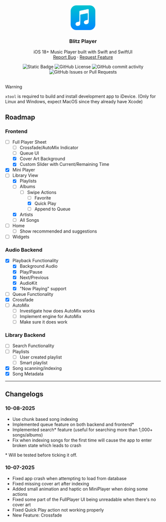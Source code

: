 <br />
<div align="center">
  <a href="https://github.com/bloomdevelop/blitz-player">
    <img src=".github/assets/Icon.svg" alt="Logo" width="80" height="80">
  </a>

  <h3 align="center">Blitz Player</h3>

  <p align="center">
    iOS 18+ Music Player built with Swift and SwiftUI
    <br />
    <a href="https://github.com/bloomdevelop/blitz-player/issues/new?labels=bug&template=bug-report---.md">Report Bug</a>
    &middot;
    <a href="https://github.com/bloomdevelop/blitz-player/issues/new?labels=enhancement&template=feature-request---.md">Request Feature</a>
  </p>
</div>

<div align="center">
    <img alt="Static Badge" src="https://img.shields.io/badge/made_with_swift-f05138?style=for-the-badge&logo=swift&logoColor=white">
    <img alt="GitHub License" src="https://img.shields.io/github/license/bloomdevelop/blitz-player?style=for-the-badge">
    <img alt="GitHub commit activity" src="https://img.shields.io/github/commit-activity/w/bloomdevelop/blitz-player?style=for-the-badge">
    <img alt="GitHub Issues or Pull Requests" src="https://img.shields.io/github/issues-pr/bloomdevelop/blitz-player?style=for-the-badge">
</div>
<br>

> [!WARNING]
> `xtool` is required to build and install development app to iDevice. (Only for Linux and Windows, expect MacOS since they already have Xcode)

## Roadmap

### Frontend

- [ ] Full Player Sheet
    - [ ] Crossfade/AutoMix Indicator
    - [ ] Queue UI
    - [X] Cover Art Background
    - [X] Custom Slider with Current/Remaining Time
- [X] Mini Player
- [ ] Library View
    - [X] Playlists
    - [ ] Albums
        - [ ] Swipe Actions
            - [ ] Favorite
            - [X] Quick Play
            - [ ] Append to Queue
    - [X] Artists
    - [ ] All Songs
- [ ] Home
    - [ ] Show recommended and suggestions
- [ ] Widgets

### Audio Backend
- [X] Playback Functionality
    - [X] Background Audio
    - [X] Play/Pause
    - [X] Next/Previous
    - [X] AudioKit
    - [X] "Now Playing" support
- [ ] Queue Functionality
- [X] Crossfade
- [ ] AutoMix
    - [ ] Investigate how does AutoMix works
    - [ ] Implement engine for AutoMix
    - [ ] Make sure it does work

### Library Backend
- [ ] Search Functionality
- [ ] Playlists
    - [ ] User created playlist
    - [ ] Smart playlist
- [X] Song scanning/indexing
- [X] Song Metadata

---

## Changelogs

### 10-08-2025
- Use chunk based song indexing
- Implemented queue feature on both backend and frontend*
- Implemented search* feature (useful for searching more than 1,000+ songs/albums)
- Fix when indexing songs for the first time will cause the app to enter broken state which leads to crash

\* Will be tested before ticking it off.

### 10-07-2025
- Fixed app crash when attempting to load from database
- Fixed missing cover art after indexing
- Added small animation and haptic on MiniPlayer when doing some actions
- Fixed some part of the FullPlayer UI being unreadable when there's no cover art
- Fixed Quick Play action not working properly
- New Feature: Crossfade

